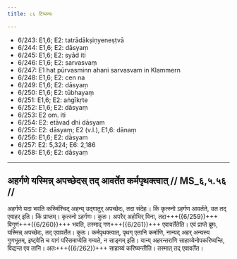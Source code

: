 ```yaml
---
title: ८६ टिप्पण्यः

---
```

- 6/243: E1,6; E2: tatrādākṣiṇyeneṣṭvā
- 6/244: E1,6; E2: dāsyaṃ
- 6/245: E1,6; E2: syād iti
- 6/246: E1,6; E2: sarvasvaṃ
- 6/247: E1 hat pūrvasminn ahani sarvasvam in Klammern
- 6/248: E1,6; E2: cen na
- 6/249: E1,6; E2: dāsyaṃ
- 6/250: E1,6; E2: tūbhayaṃ
- 6/251: E1,6; E2: aṅgīkṛte
- 6/252: E1,6; E2: dāsyaṃ
- 6/253: E2 om. iti
- 6/254: E2: etāvad dhi dāsyam
- 6/255: E2: dāsyaṃ; E2 (v.l.), E1,6: dānaṃ
- 6/256: E1,6; E2: dāsyam
- 6/257: E2: 5,324; E6: 2,186
- 6/258: E1,6; E2: dāsyaṃ

____________________________________________


## अहर्गणे यस्मिन्न् अपच्छेदस् तद् आवर्तेत कर्मपृथक्त्वात् // MS_६,५.५६ //

अहर्गणे यदा भवति कस्मिंश्चिद् अहन्य् उद्गातुर् अपच्छेदः, तदा संदेहः। किं कृत्स्नो ऽहर्गण आवर्तते, उत तद् एवाहर् इति। किं प्राप्तम्। कृत्स्नो ऽहर्गणः। कुतः। अपरैर् अहोभिर् विना, तदा+++({6/259})+++ विगुणं+++({6/260})+++ भवति, तस्माद् गण+++({6/261})+++ एवावर्तेतेति। एवं प्राप्ते ब्रूमः, यस्मिन्न् अपच्छेदः, तद् एवावर्तेत। कुतः। कर्मपृथक्त्वात्, पृथग् एतानि कर्माणि, नान्यद् अहर् अन्यस्य गुणभूतम्, इष्ट्वेति च यागं परिसमाप्येति गम्यते, न साङ्गम् इति। यान्य् अहरन्तराणि साहाय्येनोपकरिष्यन्ति, विद्यन्त एव तानि। अतः+++({6/262})+++ साहाय्यं करिष्यन्तीति। तस्मात् तद् एवावर्तेत।
